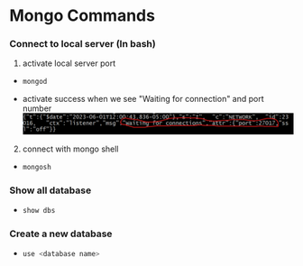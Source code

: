 # Mongo Commands
### Connect to local server (In bash)
1. activate local server port
  - ```bash
    mongod
    ```
  - activate success when we see "Waiting for connection" and port number
    ![Image](Images/mongodConnection.png)
2. connect with mongo shell
  - ```bash
    mongosh
    ```

### Show all database
- ```bash
  show dbs
  ```

### Create a new database
- ```bash
  use <database name>
  ```


   
